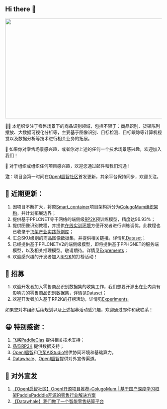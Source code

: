 ## Hi there 👋

<!--

**Here are some ideas to get you started:**

🙋‍♀️ A short introduction - what is your organization all about?
🌈 Contribution guidelines - how can the community get involved?
👩‍💻 Useful resources - where can the community find your docs? Is there anything else the community should know?
🍿 Fun facts - what does your team eat for breakfast?
🧙 Remember, you can do mighty things with the power of [Markdown](https://docs.github.com/github/writing-on-github/getting-started-with-writing-and-formatting-on-github/basic-writing-and-formatting-syntax)
-->
</div>  
<div align="center">
<img src="https://github.com/ColugoMum/Smart_container/blob/master/image/logo.svg" width = "720" height = "320"/>
</div>  

🙋‍♀️ 本组织专注于零售场景下的商品识别领域，包括不限于：商品识别、货架陈列摆放、大数据可视化分析等，主要基于图像识别、目标检测、目标跟踪等计算机视觉以及数据分析等技术进行相关业务的拓展。

🌈 如果你对零售场景感兴趣，或者你对上述的任何一个技术场景感兴趣，欢迎加入我们！ 
 
🧙 对于组织或组织任何项目感兴趣，欢迎您通过邮件和我们沟通！ 

**注**：项目会第一时间在[OpenI启智社区](https://git.openi.org.cn/ColugoMum/Smart_container)首发更新，其余平台保持同步，欢迎关注。

## 🍿 近期更新：
 1. 因项目不断扩大，将原[Smart_container](https://github.com/thomas-yanxin/Smart_container)项目架构拆分为[ColugoMum组织架构](https://github.com/ColugoMum)，并计划拓展边界；
 2. 提供基于PPLCNET骨干网络的端侧级[RP2K](https://www.pinlandata.com/rp2k_dataset)预训练模型，精度达96.93%；
 3. 提供图像识别教程，并提供[在线实训环境](https://aistudio.baidu.com/aistudio/projectdetail/3460304)方便开发者进行训练调优。此教程也已收录于[飞桨产业实践范例库](https://aistudio.baidu.com/aistudio/topic/1000)；
 4. 汇总SKU级别的商品图像数据集，并提供相关链接。详情见[Dataset](https://github.com/ColugoMum/Dataset)；
 5. 已经提供基于PPLCNETV2的端侧级模型，即将提供基于PPHGNET的服务端模型，以及相关推理模型。敬请期待。详情见[Exprements](https://github.com/ColugoMum/Exprements)；
 6. 欢迎感兴趣的开发者加入[RP2K](https://www.pinlandata.com/rp2k_dataset)的打榜活动！
 
 ## :open_hands: 招募
 1. 欢迎开发者加入零售商品识别数据集的收集工作，我们想要开源出在业内具有影响力的零售商品识别数据集，详情见[Dataset](https://github.com/ColugoMum/Dataset)；
 2. 欢迎开发者加入基于RP2K的打榜活动，详情见[Experiments](https://github.com/ColugoMum/Exprements/issues/1#issue-1262919256)。  
 
 如果您对本组织后续规划以及上述招募活动感兴趣，欢迎通过邮件和我联系！
 
 ## :grinning: 特别感谢：
 1. [飞桨PaddleClas](https://github.com/PaddlePaddle/PaddleClas) 提供相关技术支持；
 2. [品览RP2K](https://www.pinlandata.com/rp2k_dataset) 提供数据支持；
 3. [OpenI启智](https://openi.org.cn/)和[飞桨AIStudio](https://aistudio.baidu.com/aistudio/index)提供协同环境和基础算力。
 4. [Datawhale](https://github.com/datawhalechina)、[OpenI启智](https://openi.org.cn/)提供对外宣传渠道。
 
## :wave: 对外宣发
1. [【OpenI启智社区】OpenI开源项目推荐-ColugoMum | 基于国产深度学习框架PaddlePadddle开源的零售行业解决方案](https://mp.weixin.qq.com/s/mgNcoWAICBAqkPCqqBN8Iw)
2. [【Datawhale】我们做了一个智能零售结算平台](https://mp.weixin.qq.com/s/V8eBkYZvb-mNJtyez7n_Rg)
